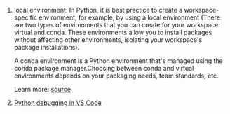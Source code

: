 1. local environment:
    In Python, it is best practice to create a workspace-specific environment, for example, by using a local environment (There are two types of environments that you can create for your workspace: virtual and conda. These environments allow you to install packages without affecting other environments, isolating your workspace's package installations).

    A conda environment is a Python environment that's managed using the conda package manager.Choosing between conda and virtual environments depends on your packaging needs, team standards, etc.

    Learn more: [source](https://code.visualstudio.com/docs/python/environments)

2. [Python debugging in VS Code](https://code.visualstudio.com/docs/python/debugging)